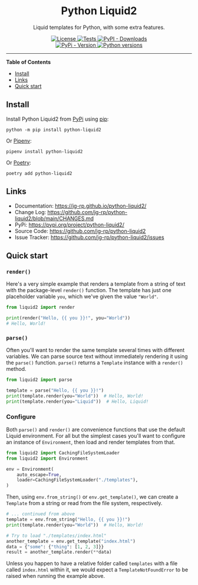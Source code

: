 <h1 align="center">Python Liquid2</h1>

<p align="center">
Liquid templates for Python, with some extra features.
</p>

<p align="center">
  <a href="https://github.com/jg-rp/python-liquid2/blob/main/LICENSE.txt">
    <img src="https://img.shields.io/pypi/l/python-liquid2?style=flat-square" alt="License">
  </a>
  <a href="https://github.com/jg-rp/python-liquid2/actions">
    <img src="https://img.shields.io/github/actions/workflow/status/jg-rp/python-liquid2/tests.yaml?branch=main&label=tests&style=flat-square" alt="Tests">
  </a>
  <a href="https://pypi.org/project/python-liquid2">
    <img alt="PyPI - Downloads" src="https://img.shields.io/pypi/dm/python-liquid2?style=flat-square">
  </a>
  <br>
  <a href="https://pypi.org/project/python-liquid2">
    <img src="https://img.shields.io/pypi/v/python-liquid2.svg?style=flat-square" alt="PyPi - Version">
  </a>
  <a href="https://pypi.org/project/python-liquid2">
    <img src="https://img.shields.io/pypi/pyversions/python-liquid2.svg?style=flat-square" alt="Python versions">
  </a>
</p>

---

**Table of Contents**

- [Install](#install)
- [Links](#links)
- [Quick start](#quick-start)

## Install

Install Python Liquid2 from [PyPi](https://pypi.org/project/python-liquid2/) using [pip](https://pip.pypa.io/en/stable/getting-started/):

```console
python -m pip install python-liquid2
```

Or [Pipenv](https://pipenv.pypa.io/en/latest/):

```console
pipenv install python-liquid2
```

Or [Poetry](https://python-poetry.org/):

```console
poetry add python-liquid2
```

## Links

- Documentation: https://jg-rp.github.io/python-liquid2/
- Change Log: https://github.com/jg-rp/python-liquid2/blob/main/CHANGES.md
- PyPi: https://pypi.org/project/python-liquid2/
- Source Code: https://github.com/jg-rp/python-liquid2
- Issue Tracker: https://github.com/jg-rp/python-liquid2/issues

## Quick start

### `render()`

Here's a very simple example that renders a template from a string of text with the package-level `render()` function. The template has just one placeholder variable `you`, which we've given the value `"World"`.

```python
from liquid2 import render

print(render("Hello, {{ you }}!", you="World"))
# Hello, World!
```

### `parse()`

Often you'll want to render the same template several times with different variables. We can parse source text without immediately rendering it using the `parse()` function. `parse()` returns a `Template` instance with a `render()` method.

```python
from liquid2 import parse

template = parse("Hello, {{ you }}!")
print(template.render(you="World"))  # Hello, World!
print(template.render(you="Liquid"))  # Hello, Liquid!
```

### Configure

Both `parse()` and `render()` are convenience functions that use the default Liquid environment. For all but the simplest cases you'll want to configure an instance of `Environment`, then load and render templates from that.

```python
from liquid2 import CachingFileSystemLoader
from liquid2 import Environment

env = Environment(
    auto_escape=True,
    loader=CachingFileSystemLoader("./templates"),
)
```

Then, using `env.from_string()` or `env.get_template()`, we can create a `Template` from a string or read from the file system, respectively.

```python
# ... continued from above
template = env.from_string("Hello, {{ you }}!")
print(template.render(you="World"))  # Hello, World!

# Try to load "./templates/index.html"
another_template = env.get_template("index.html")
data = {"some": {"thing": [1, 2, 3]}}
result = another_template.render(**data)
```

Unless you happen to have a relative folder called `templates` with a file called `index.html` within it, we would expect a `TemplateNotFoundError` to be raised when running the example above.
